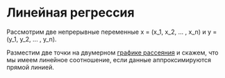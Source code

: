# Линейная регрессия

Рассмотрим две непрерывные переменные x = (x_1, x_2, ... , x_n) и y = (y_1, y_2, ... , y_n).

Разместим две точки на двумерном [графике рассеяния](https://ru.wikipedia.org/wiki/%D0%94%D0%B8%D0%B0%D0%B3%D1%80%D0%B0%D0%BC%D0%BC%D0%B0_%D1%80%D0%B0%D1%81%D1%81%D0%B5%D1%8F%D0%BD%D0%B8%D1%8F)
 и скажем, что мы имеем линейное соотношение, если данные аппроксимируются прямой линией. 

